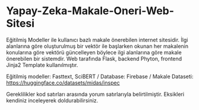 # Yapay-Zeka-Makale-Oneri-Web-Sitesi
Eğitilmiş Modeller ile kullanıcı bazlı makale önerebilen internet sitesidir. İlgi alanlarına göre oluşturulmuş bir vektör ile başlarken okunan her makalenin konularına göre vektörü güncelleyen böylece ilgi alanlarına göre makale önerebilen bir sistemdir. Web tarafında Flask, backend Phyton, frontend Jinja2 Template kullanılmıştır.

Eğitilmiş modeller: Fasttext, SciBERT / Database: Firebase / Makale Dataseti: https://huggingface.co/datasets/midas/inspec   

Gereklilikler kod satırları arasında yorum satırlarıyla belirtilmiştir. Eksikleri kendiniz inceleyerek doldurabilirsiniz.

